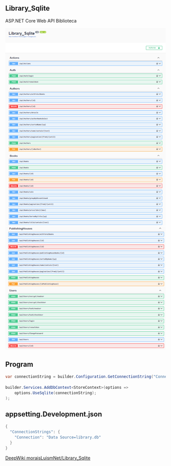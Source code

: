 ## Library_Sqlite
ASP.NET Core Web API Biblioteca

![Library](img/1.png)
![Library](img/2.png)


## Program
```cs 
var connectionString = builder.Configuration.GetConnectionString("Connection");

builder.Services.AddDbContext<StoreContext>(options =>
    options.UseSqlite(connectionString);
);
``` 

## appsetting.Development.json
```cs 
{
  "ConnectionStrings": {
    "Connection": "Data Source=library.db"
  }
}
``` 

[DeepWiki moraisLuismNet/Library_Sqlite](https://deepwiki.com/moraisLuismNet/Libray_Sqlite)



